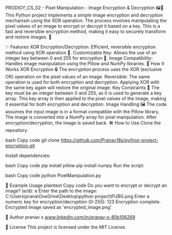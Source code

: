 PRODIGY_CS_02 - Pixel Manipulation - Image Encryption & Decryption 🖼️🔐
This Python project implements a simple image encryption and decryption mechanism using the XOR operation. The process involves manipulating the pixel values of an image to encrypt or decrypt it based on a key. This is a fast and reversible encryption method, making it easy to securely transform and restore images. 📸

✨ Features
XOR Encryption/Decryption: Efficient, reversible encryption method using XOR operation 🔄.
Customizable Key: Allows the use of an integer key between 0 and 255 for encryption 🔑.
Image Compatibility: Handles image manipulation using the Pillow and NumPy libraries.
🚀 How It Works
XOR Encryption 🔒
The encryption process uses the XOR (exclusive OR) operation on the pixel values of an image.
Reversible: The same operation is used for both encryption and decryption. Applying XOR with the same key again will restore the original image.
Key Constraints 🔑
The key must be an integer between 0 and 255, as it is used to generate a key array.
This key array is then applied to the pixel values of the image, making it essential for both encryption and decryption.
Image Handling 🖼️
The code assumes the input image is in a format compatible with the Pillow library.
The image is converted into a NumPy array for pixel manipulation.
After encryption/decryption, the image is saved back.
🛠️ How to Use
Clone the repository:

bash
Copy code
git clone https://github.com/Pranav18s/python-project-encryption.git

Install dependencies:

bash
Copy code
pip install pillow
pip install numpy
Run the script:

bash
Copy code
python PixelManipulation.py

🔑 Example Usage
plaintext
Copy code
Do you want to encrypt or decrypt an image? (e/d): e
Enter the path to the image: C:\Users\prana\OneDrive\Desktop\python project\PUBG.png
Enter a numeric key for encryption/decryption (0-255): 123
Encryption complete. Encrypted image saved as 'encrypted_image.png'.

👤 Author
pranav s
www.linkedin.com/in/pranav-s-85b106269

📄 License
This project is licensed under the MIT License.

